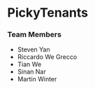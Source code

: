 # PickyTenants

### Team Members
- Steven Yan
- Riccardo We Grecco
- Tian We
- Sinan Nar
- Martin Winter
